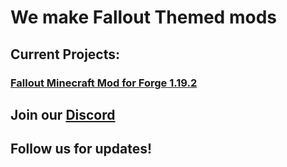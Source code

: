 # We make Fallout Themed mods
## Current Projects:
### [Fallout Minecraft Mod for Forge 1.19.2](https://github.com/Fallout-Team/fallout_mod)

## Join our [Discord](https://discord.gg/9Ma9Z2PBSW)
## Follow us for updates!
